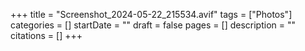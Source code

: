 +++
title = "Screenshot_2024-05-22_215534.avif"
tags = ["Photos"]
categories = []
startDate = ""
draft = false
pages = []
description = ""
citations = []
+++

